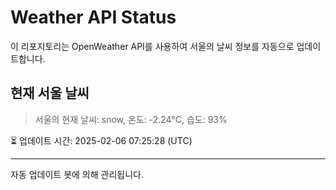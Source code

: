 
# Weather API Status

이 리포지토리는 OpenWeather API를 사용하여 서울의 날씨 정보를 자동으로 업데이트합니다.

## 현재 서울 날씨
> 서울의 현재 날씨: snow, 온도: -2.24°C, 습도: 93%

⏳ 업데이트 시간: 2025-02-06 07:25:28 (UTC)

---
자동 업데이트 봇에 의해 관리됩니다.
